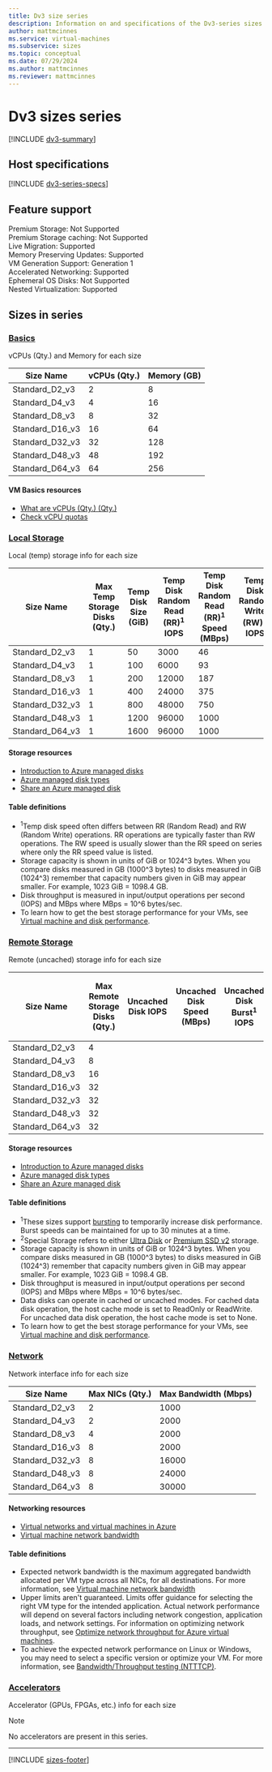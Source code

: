 ```yaml
---
title: Dv3 size series
description: Information on and specifications of the Dv3-series sizes
author: mattmcinnes
ms.service: virtual-machines
ms.subservice: sizes
ms.topic: conceptual
ms.date: 07/29/2024
ms.author: mattmcinnes
ms.reviewer: mattmcinnes
---
```


# Dv3 sizes series

[!INCLUDE [dv3-summary](./includes/dv3-series-summary.md)]

## Host specifications
[!INCLUDE [dv3-series-specs](./includes/dv3-series-specs.md)]

## Feature support

Premium Storage: Not Supported<br>
Premium Storage caching: Not Supported<br>
Live Migration: Supported<br>
Memory Preserving Updates: Supported<br>
VM Generation Support: Generation 1<br>
Accelerated Networking: Supported<br>
Ephemeral OS Disks: Not Supported<br>
Nested Virtualization: Supported<br>

## Sizes in series

### [Basics](#tab/sizebasic)

vCPUs (Qty.) and Memory for each size

| Size Name | vCPUs (Qty.) | Memory (GB) |
| --- | --- | --- |
| Standard_D2_v3 | 2 | 8 |
| Standard_D4_v3 | 4 | 16 |
| Standard_D8_v3 | 8 | 32 |
| Standard_D16_v3 | 16 | 64 |
| Standard_D32_v3 | 32 | 128 |
| Standard_D48_v3 | 48 | 192 |
| Standard_D64_v3 | 64 | 256 |

#### VM Basics resources
- [What are vCPUs (Qty.) (Qty.)](../../../virtual-machines/managed-disks-overview.md)
- [Check vCPU quotas](../../../virtual-machines/quotas.md)

### [Local Storage](#tab/sizestoragelocal)

Local (temp) storage info for each size

| Size Name | Max Temp Storage Disks (Qty.) | Temp Disk Size (GiB) | Temp Disk Random Read (RR)<sup>1</sup> IOPS | Temp Disk Random Read (RR)<sup>1</sup> Speed (MBps) | Temp Disk Random Write (RW)<sup>1</sup> IOPS | Temp Disk Random Write (RW)<sup>1</sup> Speed (MBps) |
| --- | --- | --- | --- | --- | --- | --- |
| Standard_D2_v3 | 1 | 50 | 3000 | 46 |  | 23 |
| Standard_D4_v3 | 1 | 100 | 6000 | 93 |  | 46 |
| Standard_D8_v3 | 1 | 200 | 12000 | 187 |  | 93 |
| Standard_D16_v3 | 1 | 400 | 24000 | 375 |  | 187 |
| Standard_D32_v3 | 1 | 800 | 48000 | 750 |  | 375 |
| Standard_D48_v3 | 1 | 1200 | 96000 | 1000 |  | 500 |
| Standard_D64_v3 | 1 | 1600 | 96000 | 1000 |  | 500 |

#### Storage resources
- [Introduction to Azure managed disks](../../../virtual-machines/managed-disks-overview.md)
- [Azure managed disk types](../../../virtual-machines/disks-types.md)
- [Share an Azure managed disk](../../../virtual-machines/disks-shared.md)

#### Table definitions
- <sup>1</sup>Temp disk speed often differs between RR (Random Read) and RW (Random Write) operations. RR operations are typically faster than RW operations. The RW speed is usually slower than the RR speed on series where only the RR speed value is listed.
- Storage capacity is shown in units of GiB or 1024^3 bytes. When you compare disks measured in GB (1000^3 bytes) to disks measured in GiB (1024^3) remember that capacity numbers given in GiB may appear smaller. For example, 1023 GiB = 1098.4 GB.
- Disk throughput is measured in input/output operations per second (IOPS) and MBps where MBps = 10^6 bytes/sec.
- To learn how to get the best storage performance for your VMs, see [Virtual machine and disk performance](../../../virtual-machines/disks-performance.md).

### [Remote Storage](#tab/sizestorageremote)

Remote (uncached) storage info for each size

| Size Name | Max Remote Storage Disks (Qty.) | Uncached Disk IOPS | Uncached Disk Speed (MBps) | Uncached Disk Burst<sup>1</sup> IOPS | Uncached Disk Burst<sup>1</sup> Speed (MBps) | Uncached Special<sup>2</sup> Disk IOPS | Uncached Special<sup>2</sup> Disk Speed (MBps) | Uncached Burst<sup>1</sup> Special<sup>2</sup> Disk IOPS | Uncached Burst<sup>1</sup> Special<sup>2</sup> Disk Speed (MBps) |
| --- | --- | --- | --- | --- | --- | --- | --- | --- | --- |
| Standard_D2_v3 | 4 |  |  |  |  |  |  |  |  |
| Standard_D4_v3 | 8 |  |  |  |  |  |  |  |  |
| Standard_D8_v3 | 16 |  |  |  |  |  |  |  |  |
| Standard_D16_v3 | 32 |  |  |  |  |  |  |  |  |
| Standard_D32_v3 | 32 |  |  |  |  |  |  |  |  |
| Standard_D48_v3 | 32 |  |  |  |  |  |  |  |  |
| Standard_D64_v3 | 32 |  |  |  |  |  |  |  |  |

#### Storage resources
- [Introduction to Azure managed disks](../../../virtual-machines/managed-disks-overview.md)
- [Azure managed disk types](../../../virtual-machines/disks-types.md)
- [Share an Azure managed disk](../../../virtual-machines/disks-shared.md)

#### Table definitions
- <sup>1</sup>These sizes support [bursting](../../disk-bursting.md) to temporarily increase disk performance. Burst speeds can be maintained for up to 30 minutes at a time.
- <sup>2</sup>Special Storage refers to either [Ultra Disk](../../../virtual-machines/disks-enable-ultra-ssd.md) or [Premium SSD v2](../../../virtual-machines/disks-deploy-premium-v2.md) storage.
- Storage capacity is shown in units of GiB or 1024^3 bytes. When you compare disks measured in GB (1000^3 bytes) to disks measured in GiB (1024^3) remember that capacity numbers given in GiB may appear smaller. For example, 1023 GiB = 1098.4 GB.
- Disk throughput is measured in input/output operations per second (IOPS) and MBps where MBps = 10^6 bytes/sec.
- Data disks can operate in cached or uncached modes. For cached data disk operation, the host cache mode is set to ReadOnly or ReadWrite. For uncached data disk operation, the host cache mode is set to None.
- To learn how to get the best storage performance for your VMs, see [Virtual machine and disk performance](../../../virtual-machines/disks-performance.md).


### [Network](#tab/sizenetwork)

Network interface info for each size

| Size Name | Max NICs (Qty.) | Max Bandwidth (Mbps) |
| --- | --- | --- |
| Standard_D2_v3 | 2 | 1000 |
| Standard_D4_v3 | 2 | 2000 |
| Standard_D8_v3 | 4 | 2000 |
| Standard_D16_v3 | 8 | 2000 |
| Standard_D32_v3 | 8 | 16000 |
| Standard_D48_v3 | 8 | 24000 |
| Standard_D64_v3 | 8 | 30000 |

#### Networking resources
- [Virtual networks and virtual machines in Azure](../../../virtual-network/network-overview.md)
- [Virtual machine network bandwidth](../../../virtual-network/virtual-machine-network-throughput.md)

#### Table definitions
- Expected network bandwidth is the maximum aggregated bandwidth allocated per VM type across all NICs, for all destinations. For more information, see [Virtual machine network bandwidth](../../../virtual-network/virtual-machine-network-throughput.md)
- Upper limits aren't guaranteed. Limits offer guidance for selecting the right VM type for the intended application. Actual network performance will depend on several factors including network congestion, application loads, and network settings. For information on optimizing network throughput, see [Optimize network throughput for Azure virtual machines](../../../virtual-network/virtual-network-optimize-network-bandwidth.md). 
-  To achieve the expected network performance on Linux or Windows, you may need to select a specific version or optimize your VM. For more information, see [Bandwidth/Throughput testing (NTTTCP)](../../../virtual-network/virtual-network-bandwidth-testing.md).

### [Accelerators](#tab/sizeaccelerators)

Accelerator (GPUs, FPGAs, etc.) info for each size

> [!NOTE]
> No accelerators are present in this series.

---

[!INCLUDE [sizes-footer](../includes/sizes-footer.md)]
